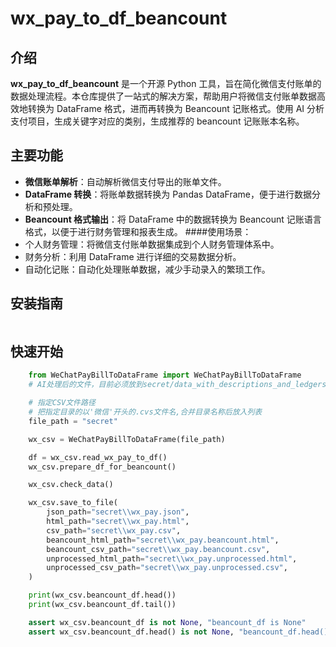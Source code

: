 # wx_pay_to_df_beancount

## 介绍

**wx_pay_to_df_beancount** 是一个开源 Python 工具，旨在简化微信支付账单的数据处理流程。本仓库提供了一站式的解决方案，帮助用户将微信支付账单数据高效地转换为 DataFrame 格式，进而再转换为 Beancount 记账格式。使用 AI 分析支付项目，生成关键字对应的类别，生成推荐的 beancount 记账账本名称。

## 主要功能

- **微信账单解析**：自动解析微信支付导出的账单文件。
- **DataFrame 转换**：将账单数据转换为 Pandas DataFrame，便于进行数据分析和预处理。
- **Beancount 格式输出**：将 DataFrame 中的数据转换为 Beancount 记账语言格式，以便于进行财务管理和报表生成。 ####使用场景：
- 个人财务管理：将微信支付账单数据集成到个人财务管理体系中。
- 财务分析：利用 DataFrame 进行详细的交易数据分析。
- 自动化记账：自动化处理账单数据，减少手动录入的繁琐工作。

## 安装指南

```bash

```

## 快速开始

```python
    from WeChatPayBillToDataFrame import WeChatPayBillToDataFrame
    # AI处理后的文件，目前必须放到secret/data_with_descriptions_and_ledgers.json

    # 指定CSV文件路径
    # 把指定目录的以'微信'开头的.cvs文件名,合并目录名称后放入列表
    file_path = "secret"

    wx_csv = WeChatPayBillToDataFrame(file_path)

    df = wx_csv.read_wx_pay_to_df()
    wx_csv.prepare_df_for_beancount()

    wx_csv.check_data()

    wx_csv.save_to_file(
        json_path="secret\\wx_pay.json",
        html_path="secret\\wx_pay.html",
        csv_path="secret\\wx_pay.csv",
        beancount_html_path="secret\\wx_pay.beancount.html",
        beancount_csv_path="secret\\wx_pay.beancount.csv",
        unprocessed_html_path="secret\\wx_pay.unprocessed.html",
        unprocessed_csv_path="secret\\wx_pay.unprocessed.csv",
    )

    print(wx_csv.beancount_df.head())
    print(wx_csv.beancount_df.tail())

    assert wx_csv.beancount_df is not None, "beancount_df is None"
    assert wx_csv.beancount_df.head() is not None, "beancount_df.head() is None"

```
